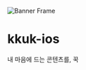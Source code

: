 ![Banner Frame](https://github.com/nbcamp-archive/kkuk-ios/assets/26790710/44c6de6f-22bc-4be2-bd6f-318f3ba77e60)

# kkuk-ios
내 마음에 드는 콘텐츠를, 꾹
